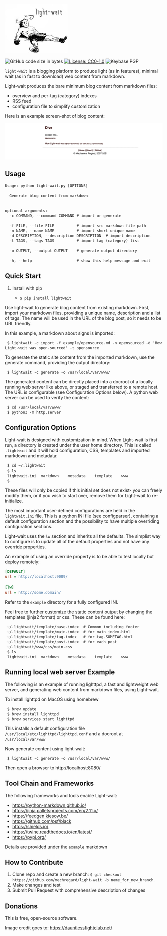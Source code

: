 
![light-wait](img/light-wait-logo.png)

![GitHub code size in bytes](https://img.shields.io/github/languages/code-size/mechregard/light-wait)
[![License: CC0-1.0](https://img.shields.io/badge/License-CC0%201.0-lightgrey.svg)](http://creativecommons.org/publicdomain/zero/1.0/)
![Keybase PGP](https://img.shields.io/keybase/pgp/dlange)

`light-wait` is a blogging platform to produce light (as in features), minimal wait (as in fast to download) web content from markdown.

Light-wait produces the bare minimum blog content from markdown files:
* overview and per-tag (category) indexes
* RSS feed
* configuration file to simplify customization 

Here is an example screen-shot of blog content:

![GIF demo](img/screen.png)


## Usage

```
Usage: python light-wait.py [OPTIONS]

  Generate blog content from markdown


optional arguments:
  -c COMMAND, --command COMMAND # import or generate
  
  -f FILE, --file FILE          # import src markdown file path
  -n NAME, --name NAME          # import short unique name
  -d DESCRIPTION, --description DESCRIPTION  # import description
  -t TAGS, --tags TAGS          # import tag (category) list
  
  -o OUTPUT, --output OUTPUT    # generate output directory
                        
  -h, --help                    # show this help message and exit  
```

## Quick Start

1. Install with pip

    + `$ pip install lightwait`

Use light-wait to generate blog content from existing markdown. First, import your markdown files, 
providing a unique name, description and a list of tags. The name will be used in the URL of 
the blog post, so it needs to be URL friendly.
 
In this example, a markdown about signs is imported:

```
 $ lightwait -c import -f example/opensource.md -n opensourced -d 'How Light-wait was open-sourced' -t opensource
```

To generate the static site content from the imported markdown, use the generate  command,
providing the output directory:

```
 $ lightwait -c generate -o /usr/local/var/www/
```

The generated content can be directly placed into a docroot of a locally running web server like above, 
or staged and transferred to a remote host. The URL is configurable (see Configuration Options below).
A python web server can be used to verify the content:

```
 $ cd /usr/local/var/www/
 $ python3 -m http.server
```

## Configuration Options

Light-wait is designed with customization in mind. When Light-wait is first run, a directory 
is created under the user home directory. This is called `.lightwait` and it will hold
configuration, CSS, templates and imported markdown and metadata:

```
 $ cd ~/.lightwait
 $ ls
 lightwait.ini	markdown	metadata	template	www
 $
```
These files will only be copied if this initial set does not exist- you can freely modify
them, or if you wish to start over, remove them for Light-wait to re-initialize.

The most important user-defined configurations are held in the `lightwait.ini` file. This
is a python INI file (see configparser), containing a default configuration section and the 
possibility to have multiple overriding configuration sections.

Light-wait uses the `lw` section and inherits all the defaults. The simplist way to configure
is to update all of the default properties and not have any override properties.

An example of using an override property is to be able to test locally but deploy remotely:

```INI
[DEFAULT]
url = http://localhost:9009/

[lw]
url = http://some.domain/
```

Refer to the `example` directory for a fully configured INI.

Feel free to further customize the static content output by changing the templates (jinja2  format) or
css. These can be found here:

```
 ~/.lightwait/template/base.index  # Common including footer
 ~/.lightwait/template/main.index  # for main index.html
 ~/.lightwait/template/tag.index   # for tag-SOMETAG.html 
 ~/.lightwait/template/post.index  # for each post
 ~/.lightwait/www/css/main.css
 $ ls
 lightwait.ini	markdown	metadata	template	www
```


## Running local web server Example
The following is an example of running lighttpd, a fast and lightweight web server,
and generating web content from markdown files, using Light-wait.

To install lighttpd on MacOS using homebrew

```
 $ brew update 
 $ brew install lighttpd
 $ brew services start lighttpd
```

This installs a default configuration file `/usr/local/etc/lighttpd/lighttpd.conf`
 and a docroot at `/usr/local/var/www`

Now generate content using light-wait:

```
 $ lightwait -c generate -o /usr/local/var/www/
```

Then open a browser to http://localhost:8080/

## Tool Chain and Frameworks
The following frameworks and tools enable Light-wait:

* https://python-markdown.github.io/
* https://jinja.palletsprojects.com/en/2.11.x/
* https://feedgen.kiesow.be/
* https://github.com/psf/black
* https://shields.io/
* https://twine.readthedocs.io/en/latest/
* https://pypi.org/

Details are provided under the `example` markdown


## How to Contribute
1. Clone repo and create a new branch: `$ git checkout https://github.com/mechregard/light-wait -b name_for_new_branch`.
2. Make changes and test
3. Submit Pull Request with comprehensive description of changes


## Donations
This is free, open-source software. 


Image credit goes to: https://dauntlessfightclub.net/
